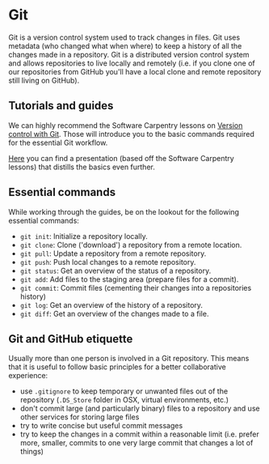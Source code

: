 # Git

Git is a version control system used to track changes in files. Git uses
metadata (who changed what when where) to keep a history of all the changes made
in a repository. Git is a distributed version control system and allows
repositories to live locally and remotely (i.e. if you clone one of our
repositories from GitHub you'll have a local clone and remote repository still
living on GitHub).

## Tutorials and guides

We can highly recommend the Software Carpentry lessons on [Version control with
Git](https://swcarpentry.github.io/git-novice/). Those will introduce you to the
basic commands required for the essential Git workflow.

[Here](https://pad.gwdg.de/p/ByBc2xHEU#/) you can find a presentation (based off
the Software Carpentry lessons) that distills the basics even further.

## Essential commands

While working through the guides, be on the lookout for the following essential
commands:

- `git init`: Initialize a repository locally.
- `git clone`: Clone ('download') a repository from a remote location.
- `git pull`: Update a repository from a remote repository.
- `git push`: Push local changes to a remote repository.
- `git status`: Get an overview of the status of a repository.
- `git add`: Add files to the staging area (prepare files for a commit).
- `git commit`: Commit files (cementing their changes into a repositories
  history)
- `git log`: Get an overview of the history of a repository.
- `git diff`: Get an overview of the changes made to a file.

## Git and GitHub etiquette

Usually more than one person is involved in a Git repository. This means that it
is useful to follow basic principles for a better collaborative experience:

- use `.gitignore` to keep temporary or unwanted files out of the repository
  (`.DS_Store` folder in OSX, virtual environments, etc.)
- don't commit large (and particularly binary) files to a repository and use
  other services for storing large files
- try to write concise but useful commit messages
- try to keep the changes in a commit within a reasonable limit (i.e. prefer
  more, smaller, commits to one very large commit that changes a lot of things)

